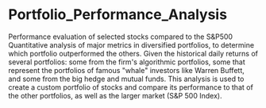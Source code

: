 # Portfolio_Performance_Analysis
Performance evaluation of selected stocks compared to the S&amp;P500
Quantitative analysis of major metrics in diversified portfolios, to determine which portfolio outperformed the others. Given the historical daily returns of several portfolios: some from the firm's algorithmic portfolios, some that represent the portfolios of famous "whale" investors like Warren Buffett, and some from the big hedge and mutual funds. This analysis is used to create a custom portfolio of stocks and compare its performance to that of the other portfolios, as well as the larger market (S&P 500 Index).
